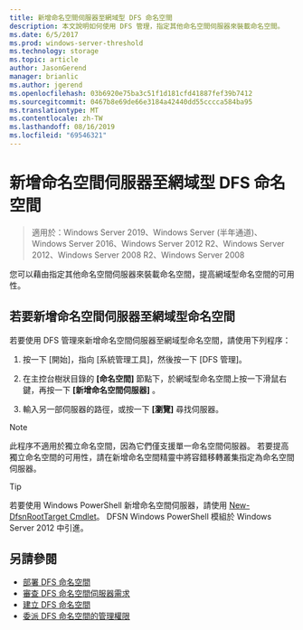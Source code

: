 ```yaml
---
title: 新增命名空間伺服器至網域型 DFS 命名空間
description: 本文說明如何使用 DFS 管理，指定其他命名空間伺服器來裝載命名空間。
ms.date: 6/5/2017
ms.prod: windows-server-threshold
ms.technology: storage
ms.topic: article
author: JasonGerend
manager: brianlic
ms.author: jgerend
ms.openlocfilehash: 03b6920e75ba3c51f1d181cfd41887fef39b7412
ms.sourcegitcommit: 0467b8e69de66e3184a42440dd55cccca584ba95
ms.translationtype: MT
ms.contentlocale: zh-TW
ms.lasthandoff: 08/16/2019
ms.locfileid: "69546321"
---
```

# <a name="add-namespace-servers-to-a-domain-based-dfs-namespace"></a>新增命名空間伺服器至網域型 DFS 命名空間

> 適用於：Windows Server 2019、Windows Server (半年通道)、Windows Server 2016、Windows Server 2012 R2、Windows Server 2012、Windows Server 2008 R2、Windows Server 2008

您可以藉由指定其他命名空間伺服器來裝載命名空間，提高網域型命名空間的可用性。

## <a name="to-add-a-namespace-server-to-a-domain-based-namespace"></a>若要新增命名空間伺服器至網域型命名空間

若要使用 DFS 管理來新增命名空間伺服器至網域型命名空間，請使用下列程序：

1.  按一下 [開始]，指向 [系統管理工具]，然後按一下 [DFS 管理]。

2.  在主控台樹狀目錄的 **\[命名空間\]** 節點下，於網域型命名空間上按一下滑鼠右鍵，再按一下 **\[新增命名空間伺服器\]** 。

3.  輸入另一部伺服器的路徑，或按一下 **\[瀏覽\]** 尋找伺服器。

> [!NOTE]
> 此程序不適用於獨立命名空間，因為它們僅支援單一命名空間伺服器。 若要提高獨立命名空間的可用性，請在新增命名空間精靈中將容錯移轉叢集指定為命名空間伺服器。


> [!TIP]
> 若要使用 Windows PowerShell 新增命名空間伺服器，請使用 [New-DfsnRootTarget Cmdlet](https://docs.microsoft.com/powershell/module/dfsn/new-dfsnroottarget)。 DFSN Windows PowerShell 模組於 Windows Server 2012 中引進。

## <a name="see-also"></a>另請參閱

-   [部署 DFS 命名空間](deploying-dfs-namespaces.md)
-   [審查 DFS 命名空間伺服器需求](https://technet.microsoft.com/library/cc753448(v=ws.11).aspx)
-   [建立 DFS 命名空間](create-a-dfs-namespace.md)
-   [委派 DFS 命名空間的管理權限](delegate-management-permissions-for-dfs-namespaces.md)

